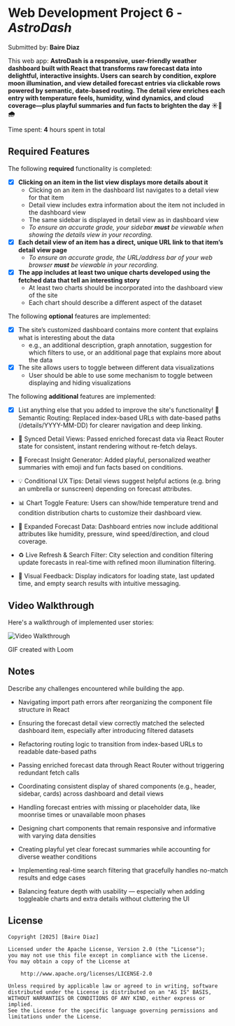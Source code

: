 # Web Development Project 6 - *AstroDash*

Submitted by: **Baire Diaz**

This web app: **AstroDash is a responsive, user-friendly weather dashboard built with React that transforms raw forecast data into delightful, interactive insights. Users can search by condition, explore moon illumination, and view detailed forecast entries via clickable rows powered by semantic, date-based routing. The detail view enriches each entry with temperature feels, humidity, wind dynamics, and cloud coverage—plus playful summaries and fun facts to brighten the day ☀️💨🌧️**

Time spent: **4** hours spent in total

## Required Features

The following **required** functionality is completed:

- [x] **Clicking on an item in the list view displays more details about it**
  - Clicking on an item in the dashboard list navigates to a detail view for that item
  - Detail view includes extra information about the item not included in the dashboard view
  - The same sidebar is displayed in detail view as in dashboard view
  - *To ensure an accurate grade, your sidebar **must** be viewable when showing the details view in your recording.*
- [x] **Each detail view of an item has a direct, unique URL link to that item’s detail view page**
  -  *To ensure an accurate grade, the URL/address bar of your web browser **must** be viewable in your recording.*
- [x] **The app includes at least two unique charts developed using the fetched data that tell an interesting story**
  - At least two charts should be incorporated into the dashboard view of the site
  - Each chart should describe a different aspect of the dataset


The following **optional** features are implemented:

- [x] The site’s customized dashboard contains more content that explains what is interesting about the data 
  - e.g., an additional description, graph annotation, suggestion for which filters to use, or an additional page that explains more about the data
- [x] The site allows users to toggle between different data visualizations
  - User should be able to use some mechanism to toggle between displaying and hiding visualizations 

  
The following **additional** features are implemented:

* [x] List anything else that you added to improve the site's functionality!
🔗 Semantic Routing: Replaced index-based URLs with date-based paths (/details/YYYY-MM-DD) for clearer navigation and deep linking.

- 🧠 Synced Detail Views: Passed enriched forecast data via React Router state for consistent, instant rendering without re-fetch delays.

- 🎨 Forecast Insight Generator: Added playful, personalized weather summaries with emoji and fun facts based on conditions.

- 💡 Conditional UX Tips: Detail views suggest helpful actions (e.g. bring an umbrella or sunscreen) depending on forecast attributes.

- 📊 Chart Toggle Feature: Users can show/hide temperature trend and condition distribution charts to customize their dashboard view.

- 🎯 Expanded Forecast Data: Dashboard entries now include additional attributes like humidity, pressure, wind speed/direction, and cloud coverage.

- ♻️ Live Refresh & Search Filter: City selection and condition filtering update forecasts in real-time with refined moon illumination filtering.

- 🧪 Visual Feedback: Display indicators for loading state, last updated time, and empty search results with intuitive messaging.

## Video Walkthrough

Here's a walkthrough of implemented user stories:

<img src='http://i.imgur.com/link/to/your/gif/file.gif' title='Video Walkthrough' width='' alt='Video Walkthrough' />


GIF created with Loom


## Notes

Describe any challenges encountered while building the app.

- Navigating import path errors after reorganizing the component file structure in React

- Ensuring the forecast detail view correctly matched the selected dashboard item, especially after introducing filtered datasets

- Refactoring routing logic to transition from index-based URLs to readable date-based paths

- Passing enriched forecast data through React Router without triggering redundant fetch calls

- Coordinating consistent display of shared components (e.g., header, sidebar, cards) across dashboard and detail views

- Handling forecast entries with missing or placeholder data, like moonrise times or unavailable moon phases

- Designing chart components that remain responsive and informative with varying data densities

- Creating playful yet clear forecast summaries while accounting for diverse weather conditions

- Implementing real-time search filtering that gracefully handles no-match results and edge cases

- Balancing feature depth with usability — especially when adding toggleable charts and extra details without cluttering the UI

## License

    Copyright [2025] [Baire Diaz]

    Licensed under the Apache License, Version 2.0 (the "License");
    you may not use this file except in compliance with the License.
    You may obtain a copy of the License at

        http://www.apache.org/licenses/LICENSE-2.0

    Unless required by applicable law or agreed to in writing, software
    distributed under the License is distributed on an "AS IS" BASIS,
    WITHOUT WARRANTIES OR CONDITIONS OF ANY KIND, either express or implied.
    See the License for the specific language governing permissions and
    limitations under the License.
